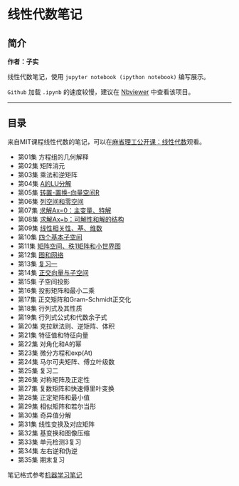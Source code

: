 # 线性代数笔记

## 简介

**作者：子实**

线性代数笔记，使用 `jupyter notebook (ipython notebook)` 编写展示。

`Github` 加载 `.ipynb` 的速度较慢，建议在 [Nbviewer](http://nbviewer.jupyter.org/github/zlotus/notes-linear-algebra/blob/master/ReadMe.ipynb) 中查看该项目。

----

## 目录

来自MIT课程线性代数的笔记，可以在[麻省理工公开课：线性代数](http://open.163.com/special/opencourse/daishu.html)观看。

- 第01集 方程组的几何解释
- 第02集 矩阵消元
- 第03集 乘法和逆矩阵
- 第04集 [A的LU分解](chapter04.ipynb)
- 第05集 [转置-置换-向量空间R](chapter05.ipynb)
- 第06集 [列空间和零空间](chapter06.ipynb)
- 第07集 [求解Ax=0：主变量、特解](chapter07.ipynb)
- 第08集 [求解Ax=b：可解性和解的结构](chapter08.ipynb)
- 第09集 [线性相关性、基、维数](chapter09.ipynb)
- 第10集 [四个基本子空间](chapter10.ipynb)
- 第11集 [矩阵空间、秩1矩阵和小世界图](chapter11.ipynb)
- 第12集 [图和网络](chapter12.ipynb)
- 第13集 [复习一](chapter13.ipynb)
- 第14集 [正交向量与子空间](chapter14.ipynb)
- 第15集 子空间投影
- 第16集 投影矩阵和最小二乘
- 第17集 正交矩阵和Gram-Schmidt正交化
- 第18集 行列式及其性质
- 第19集 行列式公式和代数余子式
- 第20集 克拉默法则、逆矩阵、体积
- 第21集 特征值和特征向量
- 第22集 对角化和A的幂
- 第23集 微分方程和exp(At)
- 第24集 马尔可夫矩阵、傅立叶级数
- 第25集 复习二
- 第26集 对称矩阵及正定性
- 第27集 复数矩阵和快速傅里叶变换
- 第28集 正定矩阵和最小值
- 第29集 相似矩阵和若尔当形
- 第30集 奇异值分解
- 第31集 线性变换及对应矩阵	
- 第32集 基变换和图像压缩
- 第33集 单元检测3复习
- 第34集 左右逆和伪逆
- 第35集 期末复习

笔记格式参考[机器学习笔记](https://github.com/lijin-THU/notes-machine-learning)